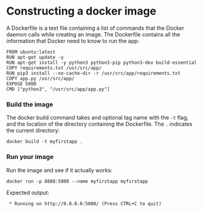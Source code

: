 # Constructing a docker image

A Dockerfile is a text file containing a list of commands that the Docker daemon calls while creating an image. The Dockerfile contains all the information that Docker need to know to run the app:

```
FROM ubuntu:latest
RUN apt-get update -y
RUN apt-get install -y python3 python3-pip python3-dev build-essential
COPY requirements.txt /usr/src/app/
RUN pip3 install --no-cache-dir -r /usr/src/app/requirements.txt
COPY app.py /usr/src/app/
EXPOSE 5000
CMD ["python3", "/usr/src/app/app.py"]
```

### Build the image

The docker build command takes and optional tag name with the `-t` flag, and the location of the directory containing the Dockerfile. The `.` indicates the current directory:

```
docker build -t myfirstapp .
```

### Run your image

Run the image and see if it actually works:

```
docker run -p 8888:5000 --name myfirstapp myfirstapp
```

Expected output:

```
 * Running on http://0.0.0.0:5000/ (Press CTRL+C to quit)
```

